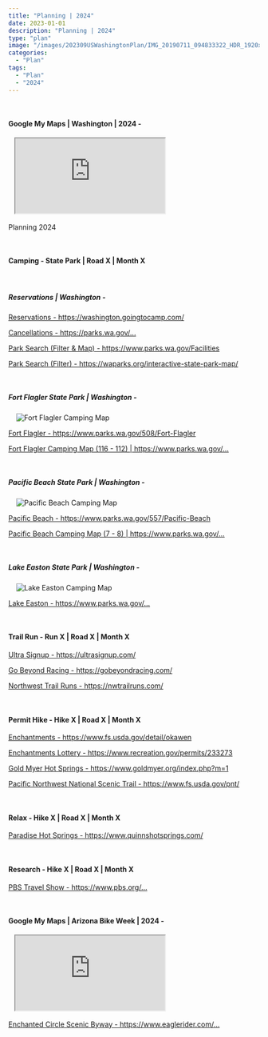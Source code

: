 ```yaml
---
title: "Planning | 2024"
date: 2023-01-01
description: "Planning | 2024"
type: "plan"
image: "/images/202309USWashingtonPlan/IMG_20190711_094833322_HDR_1920x1080x75.jpg"
categories: 
  - "Plan"
tags:
  - "Plan"
  - "2024"
---
```


<!-- Start ******************** MyMap01 ******************** Start -->	
<br>	
<h4>	
	Google My Maps | Washington | 2024 -
</h4>	
<div class="embed-responsive embed-responsive-1by1">	
   <iframe 	
        src="https://www.google.com/maps/d/embed?mid=1MVNa80m_q6As2iR-q0lx_-Iy2Uwv85M&ehbc=2E312F"
        title=	"Google My Maps"
        loading="lazy"
    > 	
    </iframe>	
</div>
<p>
Planning 2024
</p>
<!-- End ******************** MyMap01 ******************* End -->
<!-- Start ******************** Item01 ******************** Start -->	
<br>	
<h4>	
	Camping - State Park | Road X | Month X
</h4>	
<br>
<h5>	
	Reservations | Washington -
</h5>	
<p>	
  <a 
    href=https://washington.goingtocamp.com/
    target="_blank">	
    Reservations - https://washington.goingtocamp.com/
  </a>
</p>
<p>	
  <a 
    href=https://parks.wa.gov/passes-permits/reservations/cancellations
    target="_blank">	
    Cancellations - https://parks.wa.gov/...
  </a>
</p>
<p>	
  <a 
    href=https://www.parks.wa.gov/Facilities
    target="_blank">	
    Park Search (Filter & Map) - https://www.parks.wa.gov/Facilities
  </a>
</p>
<p>	
  <a 
    href=https://waparks.org/interactive-state-park-map/
    target="_blank">	
    Park Search (Filter) - https://waparks.org/interactive-state-park-map/
  </a>
</p>
<br>
<h5>	
	Fort Flagler State Park | Washington -
</h5>	
<p>	
    <img 	
      src=	"/images/202309USWashingtonPlan/Screenshot 2023-07-30 210825.png"
      alt= "Fort Flagler Camping Map"
      loading= "lazy"
    >	
</p>
<p>	
  <a 
    href=https://www.parks.wa.gov/508/Fort-Flagler
    target="_blank">	
    Fort Flagler - https://www.parks.wa.gov/508/Fort-Flagler
  </a>
</p>
<p>	
  <a 
    href=https://parks.wa.gov/sites/default/files/2023-05/Fort%20Flagler%20Campground%20Map%205-30-23.pdf
    target="_blank">	
    Fort Flagler Camping Map (116 - 112) |
    https://www.parks.wa.gov/...
  </a>
</p>
<br>
<h5>	
	Pacific Beach State Park | Washington -
</h5>	
<p>	
    <img 	
      src=	"/images/202309USWashingtonPlan/Screenshot 2023-07-30 211403.png"
      alt= "Pacific Beach Camping Map"
      loading= "lazy"
    >	
</p>
<p>	
  <a 
    href=https://www.parks.wa.gov/557/Pacific-Beach
    target="_blank">	
    Pacific Beach - https://www.parks.wa.gov/557/Pacific-Beach
  </a>
</p>
<p>	
  <a 
    href=https://parks.wa.gov/sites/default/files/2023-07/Pacific%20Beach%20Overview%20Map.pdf
    target="_blank">	
    Pacific Beach Camping Map (7 - 8) |
    https://www.parks.wa.gov/...
  </a>
</p>
<br>
<h5>	
	Lake Easton State Park | Washington -
</h5>	
<p>	
    <img 	
      src=	"/images/202309USWashingtonPlan/Screenshot 2023-07-30 210324.jpg"
      alt= "Lake Easton Camping Map"
      loading= "lazy"
    >	
</p>
<p>	
  <a 
    href=https://parks.wa.gov/find-parks/state-parks/lake-easton-state-park
    target="_blank">	
    Lake Easton - https://www.parks.wa.gov/...
  </a>
</p>
<!-- End ******************** Item01 ******************** End -->	
<!-- Start ******************** Item02 ******************** Start -->	
<br>	
<h4>	
	Trail Run - Run X | Road X | Month X
</h4>	
<p>	
  <a 
    href=https://ultrasignup.com/
    target="_blank">	
    Ultra Signup - https://ultrasignup.com/
  </a>
</p>
<p>	
  <a 
    href=https://gobeyondracing.com/
    target="_blank">	
    Go Beyond Racing - https://gobeyondracing.com/
  </a>
</p>
<p>	
  <a 
    href=https://nwtrailruns.com/
    target="_blank">	
    Northwest Trail Runs - https://nwtrailruns.com/
  </a>
</p>
<!-- End ******************** Item02 ******************** End -->	
<!-- Start ******************** Item03 ******************** Start -->	
<br>	
<h4>	
	Permit Hike - Hike X | Road X | Month X
</h4>	
<p>	
  <a 
    href=https://www.fs.usda.gov/detail/okawen/passes-permits/recreation/?cid=fsbdev3_053607
    target="_blank">	
    Enchantments - https://www.fs.usda.gov/detail/okawen
  </a>
</p>
<p>	
  <a 
    href=https://www.recreation.gov/permits/233273
    target="_blank">	
    Enchantments Lottery - https://www.recreation.gov/permits/233273
  </a>
</p>
<p>	
  <a 
    href=https://www.goldmyer.org/index.php?m=1
    target="_blank">	
    Gold Myer Hot Springs - https://www.goldmyer.org/index.php?m=1
  </a>
</p>
<p>	
  <a 
    href=https://www.fs.usda.gov/pnt/
    target="_blank">	
    Pacific Northwest National Scenic Trail  - https://www.fs.usda.gov/pnt/
  </a>
</p>
<!-- End ******************** Item03 ******************** End -->	

<!-- Start ******************** Item05 ******************** Start -->	
<br>	
<h4>	
	Relax - Hike X | Road X | Month X
</h4>	
<p>	
  <a 
    href=https://www.quinnshotsprings.com/
    target="_blank">	
    Paradise Hot Springs - https://www.quinnshotsprings.com/
  </a>
</p>
<!-- End ******************** Item05 ******************** End -->	
<!-- Start ******************** Item06 ******************** Start -->	
<br>	
<h4>	
	Research - Hike X | Road X | Month X
</h4>	
<p>	
  <a 
    href=https://www.pbs.org/show/outside-beyond-lens/
    target="_blank">	
    PBS Travel Show - https://www.pbs.org/...
  </a>
</p>


<!-- End ******************** Item06 ******************** End -->	

<!-- Start ******************** Item07 ******************** Start -->	
<!-- Start ******************** MyMap01 ******************** Start -->	
<br>	
<h4>	
	Google My Maps | Arizona Bike Week | 2024 -
</h4>	
<div class="embed-responsive embed-responsive-1by1">	
   <iframe 	
        src="https://www.google.com/maps/embed?pb=!1m52!1m12!1m3!1d410321.97245086334!2d-105.79865323632276!3d36.53866875608453!2m3!1f0!2f0!3f0!3m2!1i1024!2i768!4f13.1!4m37!3e0!4m5!1s0x87170e191f082095%3A0x780d7c0b51428c12!2sQuesta%2C%20NM%2C%20USA!3m2!1d36.7039143!2d-105.5950065!4m5!1s0x871764da7f11fcb1%3A0x90ea918361a9b782!2sTaos%2C%20NM%2087571%2C%20USA!3m2!1d36.407213399999996!2d-105.5733788!4m5!1s0x871715f629295997%3A0x81dc866c92a37c41!2sRed%20River%2C%20NM%2C%20USA!3m2!1d36.708084899999996!2d-105.40611589999999!4m5!1s0x871744332f820e45%3A0x7635fe2419e051ed!2sEagle%20Nest%2C%20NM%2C%20USA!3m2!1d36.554753999999996!2d-105.2636179!4m5!1s0x87175962d74898e5%3A0x2021bf2c5a3de4f0!2sAngel%20Fire%2C%20NM%2C%20USA!3m2!1d36.3930879!2d-105.2850091!4m5!1s0x871764da7f11fcb1%3A0x90ea918361a9b782!2sTaos%2C%20NM%2C%20USA!3m2!1d36.407213399999996!2d-105.5733788!5e0!3m2!1sen!2sus!4v1708298079988!5m2!1sen!2sus"
        title=	"Google My Maps"
        loading="lazy"
    > 	
    </iframe>	
</div>
<p>	
  <a 
    href=https://www.eaglerider.com/motorcycle-rides/enchanted-circle
    target="_blank">	
    Enchanted Circle Scenic Byway - https://www.eaglerider.com/...
  </a>
</p>
<!-- End ******************** Item07 ******************** End -->	
